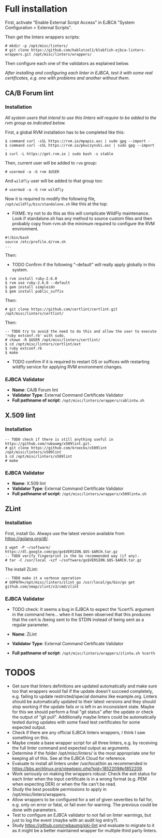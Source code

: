 # Full installation

First, activate "Enable External Script Access" in EJBCA "System Configuration > External Scripts".

Then get the linters wrappers scripts:

```
# mkdir -p /opt/misc/linters/
# git clone https://github.com/hablutzel1/blobfish-ejbca-linters-wrappers.git /opt/misc/linters/wrappers/
```
Then configure each one of the validators as explained below.

*After installing and configuring each linter in EJBCA, test it with some real certificates, e.g. one with problems and another without them.*

## CA/B Forum lint

### Installation

*All system users that intend to use this linters will require to be added to the rvm group as indicated below.*

First, a global RVM installation has to be completed like this:

```
$ command curl -sSL https://rvm.io/mpapis.asc | sudo gpg --import -
$ command curl -sSL https://rvm.io/pkuczynski.asc | sudo gpg --import -
$ curl -L https://get.rvm.io | sudo bash -s stable
```

Then, current user will be added to `rvm` group:

```
# usermod -a -G rvm $USER
```

And `wildfly` user will be added to that group too:

```
# usermod -a -G rvm wildfly
```

Now it is required to modify the following file, `/opt/wildfly/bin/standalone.sh` like this at the top:

* FIXME: try not to do this as this will complicate WildFly maintenance. Look if standalone.sh has any method to source custom files and then probably copy from rvm.sh the minimum required to configure the RVM environment.

```
#!/bin/bash
source /etc/profile.d/rvm.sh
...
```

Then:

* TODO Confirm if the following "–default" will really apply globally in this system.

```
$ rvm install ruby-2.6.0
$ rvm use ruby-2.6.0 --default
$ gem install simpleidn
$ gem install public_suffix
```

Then:

```
# git clone https://github.com/certlint/certlint.git /opt/misc/linters/certlint/
```

Then:

```
-- TODO try to avoid the need to do this and allow the user to execute 'ruby extconf.rb' with sudo.
# chown -R $USER /opt/misc/linters/certlint/
$ cd /opt/misc/linters/certlint/ext
$ ruby extconf.rb
$ make
```

* TODO confirm if it is required to restart OS or suffices with restarting wildfly service for applying RVM environment changes.

### EJBCA Validator

* **Name**: CA/B Forum lint
* **Validator Type**: External Command Certificate Validator
* **Full pathname of script**: `/opt/misc/linters/wrappers/cablintw.sh`

## X.509 lint

### Installation

```
-- TODO check if there is still anything useful in https://github.com/rwbaumg/x509lint.git.
# git clone https://github.com/kroeckx/x509lint /opt/misc/linters/x509lint
$ cd /opt/misc/linters/x509lint
# make
```

### EJBCA Validator

* **Name**: X.509 lint
* **Validator Type**: External Command Certificate Validator
* **Full pathname of script**: `/opt/misc/linters/wrappers/x509lintw.sh`

## ZLint

### Installation

First, install Go. Always use the latest version available from https://golang.org/dl/.

```
$ wget -P ~/software/ https://dl.google.com/go/go$VERSION.$OS-$ARCH.tar.gz
-- TODO verify fingerprint in the Go recommended way (if any).
# tar -C /usr/local -xzf ~/software/go$VERSION.$OS-$ARCH.tar.gz
```

The install ZLint:

```
-- TODO make it a verbose operation
# GOPATH=/opt/misc/linters/zlint_go /usr/local/go/bin/go get github.com/zmap/zlint/v3/cmd/zlint
```

### EJBCA Validator

* TODO check: It seems a bug in EJBCA to expect the %cert% argument in the command here... when it has been observed that this produces that the cert is /being sent to the STDIN instead of being sent as a regular parameter.

* **Name**: ZLint
* **Validator Type**: External Command Certificate Validator
* **Full pathname of script**: `/opt/misc/linters/wrappers/zlintw.sh %cert%`

# TODOS #
- Get sure that linters definitions are updated automatically and make sure too that wrappers would fail if the update doesn't succeed completely, e.g. failing to update restricted/special domains like example.org. Linters should be automatically updated to their latest versions and they should stop working if the update fails or is left in an inconsistent state. Maybe for this we should perform a final "git status" after the update or check the output of "git pull". Additionally maybe linters could be automatically tested during updates with some fixed test certificates for some expected output.
- Check if there are any official EJBCA linters wrappers, I think I saw something on this.
- Maybe create a base wrapper script for all three linters, e.g. by receiving the full linter command and expected output as arguments.
- Determine if the folder /opt/misc/linters/ is the most appropriate one for keeping all of this. See at the EJBCA Cloud for reference.
- Evaluate to install all linters under /usr/local/bin as recommended in https://bbs.archlinux.org/viewtopic.php?pid=1852209#p1852209.
- Work seriously on making the wrappers robust: Check the exit status for each linter when the input certificate is in a wrong format (e.g. PEM when expecting DER) or when the file can't be read.
- Study the best possible permissions to apply in /opt/misc/linters/wrappers.
- Allow wrappers to be configured for a set of given severities to fail for, e.g. only on error or fatal, or fail even for warning. The previous could be done with parameters.
- Test to configure an EJBCA validator to not fail on linter warnings, but just to log the event (maybe with an audit log entry?).
- Study https://github.com/rwbaumg/pki-lint and evaluate to migrate to it as it might be a better maintained wrapper for multiple third party linters.

